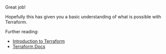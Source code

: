 Great job!

Hopefully this has given you a basic understanding of what is possible with
Terraform.

Further reading:

* [Introduction to Terraform](https://www.terraform.io/intro/index.html)
* [Terraform Docs](https://www.terraform.io/docs/index.html)
